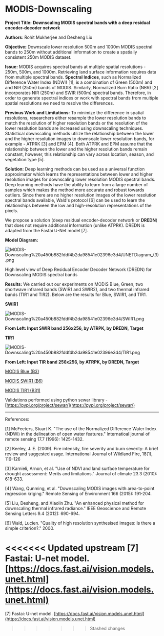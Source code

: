 # MODIS-Downscaling

**Project Title:** **Downscaling MODIS spectral bands with a deep residual encoder-decoder network**

**Authors**: Rohit Mukherjee and Desheng Liu

**Objective:** Downscale lower resolution 500m and 1000m MODIS spectral bands to 250m without additional information to create a spatially consistent 250m MODIS dataset.

**Issue:** MODIS acquires spectral bands at multiple spatial resolutions - 250m, 500m, and 1000m. Retrieving land surface information requires data from multiple spectral bands. **Spectral Indices**, such as Normalized Difference Water Index (NDWI) [1], is a combination of Green (500m) and and NIR (250m) bands of MODIS. Similarly, Normalized Burn Ratio (NBR) [2] incorporates NIR (250m) and SWIR (500m) spectral bands. Therefore, in order to generate spectral indices or work with spectral bands from multiple spatial resolutions we need to resolve the differences.

**Previous Work and Limitations:** To minimize the difference in spatial resolutions, researchers either resample the lower resolution bands to match the resolution of higher resolution bands or the resolution of the lower resolution bands are increased using downscaling techniques. Statistical downscaling methods utilize the relationship between the lower and the higher resolution images to downscale lower resolution bands, for example - ATPRK [3] and EPM [4]. Both ATPRK and EPM assume that the relationship between the lower and the higher resolution bands remain constant, however, this relationship can vary across location, season, and vegetation type [5].

**Solution:** Deep learning methods can be used as a universal function approximator which learns the representations between lower and higher resolution images for downscaling lower resolution MODIS spectral bands. Deep learning methods have the ability to learn from a large number of samples which makes the method more accurate and robust towards outliers. Since there are no higher resolution images of the lower resolution spectral bands available, Wald's protocol [6] can be used to learn the relationships between the low and high-resolution representations of the pixels.

We propose a solution (deep residual encoder-decoder network or **DREDN**) that does not require additional information (unlike ATPRK). DREDN is adapted from the Fastai U-Net model [7]. 

**Model Diagram:**

![MODIS-Downscaling%20a450b882fddf4b2da98541e02396e3d4/UNETDiagram_(3).png](MODIS-Downscaling%20a450b882fddf4b2da98541e02396e3d4/UNETDiagram_(3).png)

High level view of Deep Residual Encoder Decoder Network (DREDN) for Downscaling MODIS spectral bands

**Results:**  We carried out our experiments on MODIS Blue, Green, two shortwave infrared bands (SWIR1 and SWIR2), and two thermal infrared bands (TIR1 and TIR2). Below are the results for Blue, SWIR1, and TIR1.

**SWIR1**

![MODIS-Downscaling%20a450b882fddf4b2da98541e02396e3d4/SWIR1.png](MODIS-Downscaling%20a450b882fddf4b2da98541e02396e3d4/SWIR1.png)

**From Left: Input SWIR band 256x256, by ATRPK, by DREDN, Target**

**TIR1**

![MODIS-Downscaling%20a450b882fddf4b2da98541e02396e3d4/TIR1.png](MODIS-Downscaling%20a450b882fddf4b2da98541e02396e3d4/TIR1.png)

**From Left: Input TIR band 256x256, by ATRPK, by DREDN, Target**

[MODIS Blue (B3)](https://www.notion.so/1560f61919e54b62b5b0c221e6ff6869)

[MODIS SWIR1 (B6)](https://www.notion.so/1d43aae43c004ffa80d267e28ae4b0bc)

[MODIS TIR1 (B31)](https://www.notion.so/efe77d3db3984a4eab0b2fb9f6b0a698)

Validations performed using python sewar library - [https://pypi.org/project/sewar/](https://pypi.org/project/sewar/)

---

References:

[1] McFeeters, Stuart K. "The use of the Normalized Difference Water Index (NDWI) in the delineation of open water features." Internatioal journal of remote sensing 17.7 (1996): 1425-1432.

[2] Keeley, J. E. (2009). Fire intensity, fire severity and burn severity: A brief review and suggested usage. International Journal of Wildland Fire, 18(1), 116–126

[3] Karnieli, Arnon, et al. "Use of NDVI and land surface temperature for drought assessment: Merits and limitations." Journal of climate 23.3 (2010): 618-633.

[4] Wang, Qunming, et al. "Downscaling MODIS images with area-to-point regression kriging." Remote Sensing of Environment 166 (2015): 191-204.

[5] Liu, Desheng, and Xiaolin Zhu. "An enhanced physical method for downscaling thermal infrared radiance." IEEE Geoscience and Remote Sensing Letters 9.4 (2012): 690-694.

[6] Wald, Lucien. "Quality of high resolution synthesised images: Is there a simple criterion?." 2000.

<<<<<<< Updated upstream
[7] Fastai: U-net model. [https://docs.fast.ai/vision.models.unet.html](https://docs.fast.ai/vision.models.unet.html)
=======
[7] Fastai: U-net model. [https://docs.fast.ai/vision.models.unet.html](https://docs.fast.ai/vision.models.unet.html)
>>>>>>> Stashed changes
